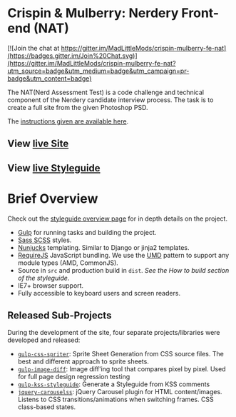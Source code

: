 # Crispin & Mulberry: Nerdery Front-end (NAT)

[![Join the chat at https://gitter.im/MadLittleMods/crispin-mulberry-fe-nat](https://badges.gitter.im/Join%20Chat.svg)](https://gitter.im/MadLittleMods/crispin-mulberry-fe-nat?utm_source=badge&utm_medium=badge&utm_campaign=pr-badge&utm_content=badge)

The NAT(Nerd Assessment Test) is a code challenge and technical component of the Nerdery candidate interview process. The task is to create a full site from the given Photoshop PSD.

The [instructions given are available here](https://github.com/MadLittleMods/crispin-mulberry-fe-nat/blob/master/src/%23project/instructions.md).

## View [live Site](https://madlittlemods.github.io/crispin-mulberry-fe-nat/dist/)

## View [live Styleguide](https://madlittlemods.github.io/crispin-mulberry-fe-nat/dist/styleguide/)


# Brief Overview

Check out the [styleguide overview page](https://madlittlemods.github.io/crispin-mulberry-fe-nat/dist/styleguide/) for in depth details on the project.

 - [Gulp](http://gulpjs.com/) for running tasks and building the project.
 - [Sass SCSS](http://sass-lang.com/) styles.
 - [Nunjucks](https://mozilla.github.io/nunjucks/) templating. Similar to Django or jinja2 templates.
 - [RequireJS](http://requirejs.org/) JavaScript bundling. We use the [UMD](https://github.com/umdjs/umd) pattern to support any module types (AMD, CommonJS).
 - Source in `src` and production build in `dist`. *See the How to build section of the styleguide*.
 - IE7+ browser support.
 - Fully accessible to keyboard users and screen readers.

## Released Sub-Projects

During the development of the site, four separate projects/libraries were developed and released:

- [`gulp-css-spriter`](https://www.npmjs.com/package/gulp-css-spriter): Sprite Sheet Generation from CSS source files. The best and different approach to sprite sheets.
- [`gulp-image-diff`](https://www.npmjs.com/package/gulp-image-diff): Image diff'ing tool that compares pixel by pixel. Used for full page design regression testing
- [`gulp-kss-styleguide`](https://github.com/MadLittleMods/gulp-kss-styleguide): Generate a Styleguide from KSS comments
- [`jquery-carouselss`](https://github.com/MadLittleMods/jquery-carouselss): jQuery Carousel plugin for HTML content/images. Listens to CSS transitions/animations when switching frames. CSS class-based states.


